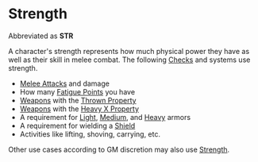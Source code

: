 # Strength

Abbreviated as **STR**

A character's strength represents how much physical power they have as well as their skill in melee combat. The following [Checks](../../Game%20Procedures/Core%20Procedures/Check.md) and systems use strength.

- [Melee Attacks](../../Game%20Procedures/Combat/Melee%20Attack.md) and damage
- How many [Fatigue Points](../Derived%20Statistics/Fatigue%20Points.md) you have
- [Weapons](../../Items%20and%20Gear/Weapons/Weapons.md) with the [Thrown Property](../../Items%20and%20Gear/Weapon%20Properties/Thrown%20Property.md)
- [Weapons](../../Items%20and%20Gear/Weapons/Weapons.md) with the [Heavy X Property](../../Items%20and%20Gear/Weapon%20Properties/Heavy%20X%20Property.md)
- A requirement for [Light](../../Items%20and%20Gear/Armor%20Properties/Light%20Armor%20Property.md), [Medium](../../Items%20and%20Gear/Armor%20Properties/Medium%20Armor%20Property.md), and [Heavy](../../Items%20and%20Gear/Armor%20Properties/Heavy%20Armor%20Property.md) armors
- A requirement for wielding a [Shield](../../Items%20and%20Gear/Armor%20Properties/Shield%20X%20Property.md)
- Activities like lifting, shoving, carrying, etc.

Other use cases according to GM discretion may also use [Strength]().
